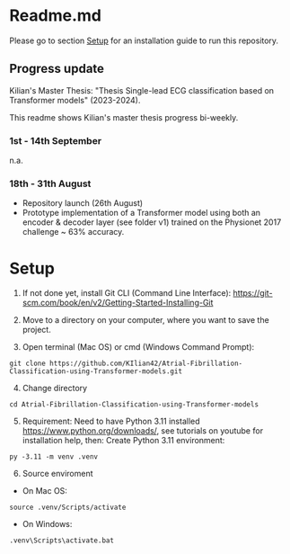 # Readme.md

Please go to section [Setup](#Setup) for an installation guide to run this repository.

## Progress update

Kilian's Master Thesis: "Thesis Single-lead ECG classification based on Transformer models" (2023-2024).

This readme shows Kilian's master thesis progress bi-weekly.

### 1st - 14th September

n.a.

### 18th - 31th August

- Repository launch (26th August)
- Prototype implementation of a Transformer model using both an encoder & decoder layer (see folder v1) trained on the Physionet 2017 challenge ~ 63% accuracy.

# Setup

1. If not done yet, install Git CLI (Command Line Interface):
https://git-scm.com/book/en/v2/Getting-Started-Installing-Git

2. Move to a directory on your computer, where you want to save the project.

3. Open terminal (Mac OS) or cmd (Windows Command Prompt): 
```
git clone https://github.com/KIlian42/Atrial-Fibrillation-Classification-using-Transformer-models.git
```
4. Change directory
```
cd Atrial-Fibrillation-Classification-using-Transformer-models
```
5. Requirement: Need to have Python 3.11 installed https://www.python.org/downloads/, see tutorials on youtube for installation help, then:
Create Python 3.11 environment:
```
py -3.11 -m venv .venv
```
6. Source enviroment
- On Mac OS:
```
source .venv/Scripts/activate
```
- On Windows:
```
.venv\Scripts\activate.bat
```